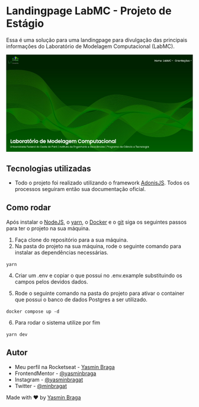 # Landingpage LabMC - Projeto de Estágio

Essa é uma solução para uma landingpage para divulgação das principais informações do Laboratório de Modelagem Computacional (LabMC).

![](./docs/screenshots/preview.jpeg)

## Tecnologias utilizadas

- Todo o projeto foi realizado utilizando o framework [AdonisJS](https://adonisjs.com/). Todos os processos seguiram então sua documentação oficial.

## Como rodar

Após instalar o [NodeJS](https://nodejs.org/en/), o [yarn](https://yarnpkg.com/), o [Docker](https://docs.docker.com/) e o [git](https://github.com/git-guides/install-git) siga os seguintes passos para ter o projeto na sua máquina.

1. Faça clone do repositório para a sua máquina.
2. Na pasta do projeto na sua máquina, rode o seguinte comando para instalar as dependências necessárias.

`yarn`

4. Criar um .env e copiar o que possui no .env.example substituindo os campos pelos devidos dados.

5. Rode o seguinte comando na pasta do projeto para ativar o container que possui o banco de dados Postgres a ser utilizado.

`docker compose up -d`

6. Para rodar o sistema utilize por fim

`yarn dev`

## Autor

- Meu perfil na Rocketseat - [Yasmin Braga](https://app.rocketseat.com.br/me/yasmin-braga-1568974763)
- FrontendMentor - [@yasminbraga](https://www.frontendmentor.io/profile/yasminbraga)
- Instagram - [@yasminbragat](https://www.twitter.com/yasminbragat)
- Twitter - [@minbragat](https://www.twitter.com/minbragat)

Made with :heart: by [Yasmin Braga](https://github.com/yasminbraga)

